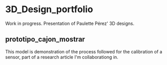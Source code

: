 # 3D_Design_portfolio
Work in progress. Presentation of Paulette Pérez' 3D designs.

## prototipo_cajon_mostrar 

This model is demonstration of the process followed for the calibration of a sensor, part of a research article I'm collaborationg in.
